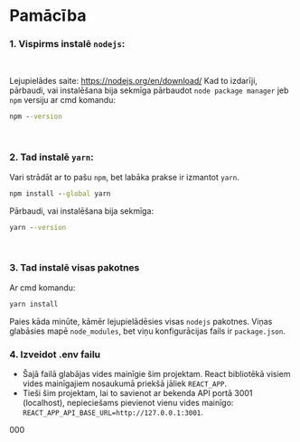 # Pamācība

### 1. Vispirms instalē `nodejs`:
<br/>

Lejupielādes saite: https://nodejs.org/en/download/
Kad to izdarīji, pārbaudi, vai instalēšana bija sekmīga pārbaudot `node package manager` jeb `npm` versiju ar cmd komandu:
```cmd
npm --version
```
<br/>

### 2. Tad instalē `yarn`:
Vari strādāt ar to pašu `npm`, bet labāka prakse ir izmantot `yarn`.
```cmd
npm install --global yarn
```
Pārbaudi, vai instalēšana bija sekmīga:
```cmd
yarn --version
```
<br/>

### 3. Tad instalē visas pakotnes
Ar cmd komandu:
```cmd
yarn install
```
Paies kāda minūte, kāmēr lejupielādēsies visas `nodejs` pakotnes. Viņas glabāsies mapē `node_modules`, bet viņu konfigurācijas fails ir `package.json`.

### 4. Izveidot .env failu

- Šajā failā glabājas vides mainīgie šim projektam. React bibliotēkā visiem vides mainīgajiem nosaukumā priekšā jāliek `REACT_APP`. 
- Tieši šim projektam, lai to savienot ar bekenda API portā 3001 (localhost), nepieciešams pievienot vienu vides mainīgo: `REACT_APP_API_BASE_URL=http://127.0.0.1:3001`.

000